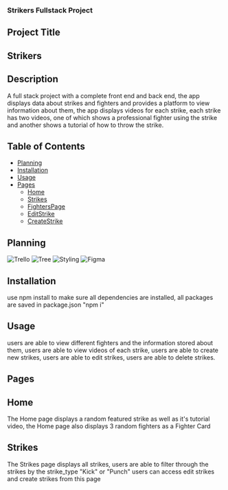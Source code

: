 ### Strikers Fullstack Project

## Project Title

## Strikers

## Description

A full stack project with a complete front end and back end, the app displays data about strikes and fighters and provides a platform to view information about them, the app displays videos for each strike, each strike has two videos, one of which shows a professional fighter using the strike and another shows a tutorial of how to throw the strike.

## Table of Contents

- [Planning](#planning)
- [Installation](#installation)
- [Usage](#usage)
- [Pages](#pages)
  - [Home](#home)
  - [Strikes](#strikes)
  - [FightersPage](#fighterspage)
  - [EditStrike](#editstrike)
  - [CreateStrike](#createstrike)

## Planning

![Trello](https://github.com/Koji47/strikers/blob/main/src/assets/Readme_images/striker_trello.PNG)
![Tree](https://github.com/Koji47/strikers/blob/main/src/assets/Readme_images/striker_tree.PNG)
![Styling](https://github.com/Koji47/strikers/blob/main/src/assets/Readme_images/striker_styling.PNG)
![Figma](https://github.com/Koji47/strikers/blob/main/src/assets/Readme_images/striker_figma.PNG)

## Installation

use npm install to make sure all dependencies are installed, all packages are saved in package.json
"npm i"

## Usage

users are able to view different fighters and the information stored about them,
users are able to view videos of each strike,
users are able to create new strikes,
users are able to edit strikes,
users are able to delete strikes.

## Pages

## Home

The Home page displays a random featured strike as well as it's tutorial video,
the Home page also displays 3 random fighters as a Fighter Card

## Strikes

The Strikes page displays all strikes,
users are able to filter through the strikes by the strike_type "Kick" or "Punch"
users can access edit strikes and create strikes from this page
